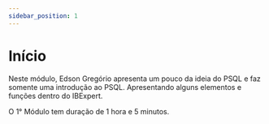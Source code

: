 ```yaml
---
sidebar_position: 1
---
```


# Início

Neste módulo, Edson Gregório apresenta um pouco da ideia do PSQL e faz somente uma introdução ao PSQL.
Apresentando alguns elementos e funções dentro do IBExpert.

O 1° Módulo tem duração de 1 hora e 5 minutos.